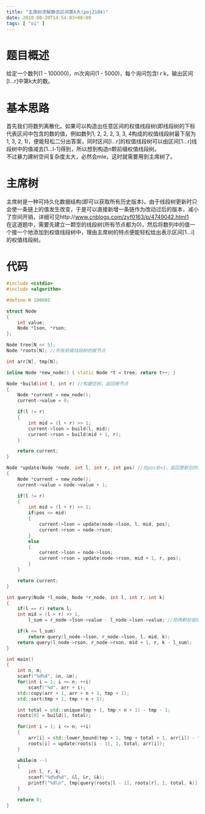 ```yaml
---
title: "主席树求解静态区间第k大(poj2104)"
date: 2018-08-30T14:54:03+08:00
tags: [ "oi" ]
---
```


# 题目概述
给定一个数列(1 - 100000)，m次询问(1 - 5000)，每个询问包含l r k，输出区间[l...r]中第k大的数。

# 基本思路
首先我们将数列离散化。如果可以构造出任意区间的权值线段树(即线段树的下标代表区间中包含的数的值，例如数列1, 2, 2, 2, 3, 3, 4构成的权值线段树最下层为1, 3, 2, 1)，便能轻松二分出答案，同时区间[l...r]的权值线段树可以由区间[1...r]线段树中的值减去[1...l-1]得到，所以想到构造n颗前缀权值线段树。  
不过暴力建树空间复杂度太大，必然会mle，这时就需要用到主席树了。

# 主席树
主席树是一种可持久化数据结构(即可以获取所有历史版本)。由于线段树更新时只会使一条链上的值发生改变，于是可以直接新增一条链作为改动过后的版本，减小了空间开销，详细可见http://www.cnblogs.com/zyf0163/p/4749042.html1  
在这道题中，需要先建立一颗空的线段树(所有节点都为0)，然后将数列中的值一个接一个地添加到权值线段树中，理由主席树的特点便能轻松给出表示区间[1...i]的权值线段树。

# 代码
```cpp
#include <cstdio>
#include <algorithm>

#define N 100005

struct Node
{
	int value;
	Node *lson, *rson;
};

Node tree[N << 5];
Node *roots[N]; //所有前缀线段树的根节点

int arr[N], tmp[N];

inline Node *new_node() { static Node *t = tree; return t++; }

Node *build(int l, int r) //构建空树，返回根节点
{
	Node *current = new_node();
	current->value = 0;

	if(l != r)
	{
		int mid = (l + r) >> 1;
		current->lson = build(l, mid);
		current->rson = build(mid + 1, r);
	}

	return current;
}

Node *update(Node *node, int l, int r, int pos) //在pos处+1，返回更新后的根节点
{
	Node *current = new_node();
	current->value = node->value + 1;

	if(l != r)
	{
		int mid = (l + r) >> 1;
		if(pos <= mid)
		{
			current->lson = update(node->lson, l, mid, pos);
			current->rson = node->rson;
		}
		else
		{
			current->lson = node->lson;
			current->rson = update(node->rson, mid + 1, r, pos);
		}
	}

	return current;
}

int query(Node *l_node, Node *r_node, int l, int r, int k)
{
	if(l == r) return l;
	int mid = (l + r) >> 1, 
		l_sum = r_node->lson->value - l_node->lson->value; //把两颗前缀线段树的值相减得到区间线段树上的值

	if(k <= l_sum)
		return query(l_node->lson, r_node->lson, l, mid, k);
	return query(l_node->rson, r_node->rson, mid + 1, r, k - l_sum);
}

int main()
{
	int n, m;
	scanf("%d%d", &n, &m);
	for(int i = 1; i <= n; ++i)
		scanf("%d", arr + i);
	std::copy(arr + 1, arr + n + 1, tmp + 1);
	std::sort(tmp + 1, tmp + n + 1);

	int total = std::unique(tmp + 1, tmp + n + 1) - tmp - 1;
	roots[0] = build(1, total);

	for(int i = 1; i <= n; ++i)
	{
		arr[i] = std::lower_bound(tmp + 1, tmp + total + 1, arr[i]) - tmp; //离散化
		roots[i] = update(roots[i - 1], 1, total, arr[i]);
	}

	while(m --)
	{
		int l, r, k;
		scanf("%d%d%d", &l, &r, &k);
		printf("%d\n", tmp[query(roots[l - 1], roots[r], 1, total, k)]);
	}

	return 0;
}
```

